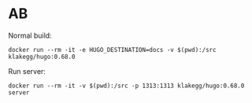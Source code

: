 # AB

Normal build:

```
docker run --rm -it -e HUGO_DESTINATION=docs -v $(pwd):/src klakegg/hugo:0.68.0
```


Run server:

```
docker run --rm -it -v $(pwd):/src -p 1313:1313 klakegg/hugo:0.68.0 server
```